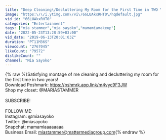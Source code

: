 ```yaml
---
title: "Deep Cleaning\/Decluttering My Room for the First Time in TWO YEARS!"
image: "https:\/\/i.ytimg.com\/vi\/66LUAkxRHT0\/hqdefault.jpg"
vid_id: "66LUAkxRHT0"
categories: "Entertainment"
tags: ["mia stammer","mia sayoko","mamamiamakeup"]
date: "2022-05-23T13:28:59+03:00"
vid_date: "2019-06-13T20:01:03Z"
duration: "PT11M36S"
viewcount: "2767045"
likeCount: "79572"
dislikeCount: ""
channel: "Mia Sayoko"
---
```

{% raw %}Satisfying montage of me cleaning and decluttering my room for the first time in two years! <br />Download Poshmark: <a rel="nofollow" target="blank" href="https://pshmrk.app.link/m4vyc9F3JW">https://pshmrk.app.link/m4vyc9F3JW</a><br />Shop my closet: @MARIASTAMMER<br /><br />SUBSCRIBE!<br /><br /> FOLLOW ME: <br />Instagram: @miasayoko<br /> Twitter: @miasayoko <br />Snapchat: mamamiaaaaaaaa <br />Business Email: miastammer@mattermediagroup.com{% endraw %}
